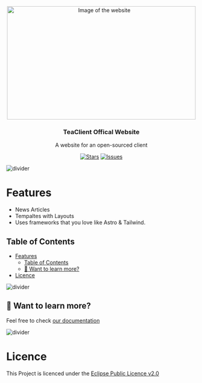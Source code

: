 <div align="center">
<img src="https://github-production-user-asset-6210df.s3.amazonaws.com/88671402/322197939-3d75a673-c273-452a-85bf-110ac423f46e.png?X-Amz-Algorithm=AWS4-HMAC-SHA256&X-Amz-Credential=AKIAVCODYLSA53PQK4ZA%2F20240413%2Fus-east-1%2Fs3%2Faws4_request&X-Amz-Date=20240413T100638Z&X-Amz-Expires=300&X-Amz-Signature=30c8bf977ebb3611d66fc2ec663dd612c0607afe0e536d41e4e9a133d4557319&X-Amz-SignedHeaders=host&actor_id=88671402&key_id=0&repo_id=669430901" alt="Image of the website" width="500" height="300"/>
<h3>TeaClient Offical Website</h3>
<p>A website for an open-sourced client</p>


[![Stars](https://img.shields.io/github/stars/teaclientmc/website?style=for-the-badge&logo=starship&color=7d1fdb&logoColor=D9E0EE&labelColor=573422)](https://github.com/TeaClientMC/Website/pulls)
[![Issues](https://img.shields.io/github/issues/teaclientmc/website?style=for-the-badge&logo=gitbook&color=7d1fdb&logoColor=D9E0EE&labelColor=573422)](https://github.com/TeaClientMC/Website/issues)
</div>

<img src="https://raw.githubusercontent.com/TeaclientMinecraft/.github/main/assets/dividers.png" alt="divider">

# Features
- News Articles 
- Tempaltes with Layouts
- Uses frameworks that you love like Astro & Tailwind.

## Table of Contents

- [Features](#features)
  - [Table of Contents](#table-of-contents)
  - [👀 Want to learn more?](#-want-to-learn-more)
- [Licence](#licence)


<img src="https://raw.githubusercontent.com/TeaclientMinecraft/.github/main/assets/dividers.png" alt="divider">

## 👀 Want to learn more?

Feel free to check [our documentation](https://docs.teaclient.net)

<img src="https://raw.githubusercontent.com/TeaclientMinecraft/.github/main/assets/dividers.png" alt="divider">

# Licence

This Project is licenced under the [Eclipse Public Licence v2.0](https://www.eclipse.org/legal/epl-2.0/)
